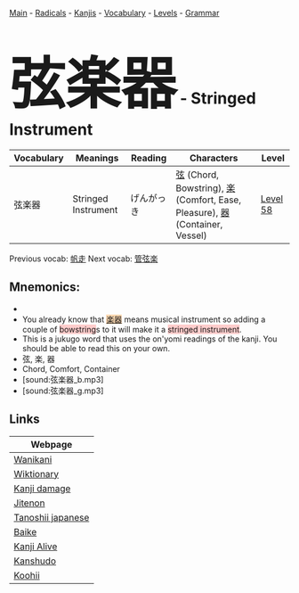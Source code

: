 <style> bigfont {font-size: 100px}</style>
[Main](../README.md) -
[Radicals](../radicals.md) -
[Kanjis](../kanjis.md) -
[Vocabulary](../vocabulary.md) -
[Levels](../levels.md) -
[Grammar](../grammar.md)
# <bigfont> 弦楽器</bigfont> - Stringed Instrument 

| Vocabulary | Meanings | Reading | Characters | Level |
| --- | --- | --- | --- | --- |
| 弦楽器 | Stringed Instrument | げんがっき |  [弦](../kanjis/弦.md) (Chord, Bowstring), [楽](../kanjis/楽.md) (Comfort, Ease, Pleasure), [器](../kanjis/器.md) (Container, Vessel) | [Level 58](../levels/wk_level58.md) |

Previous vocab: [帆走](帆走.md) Next vocab: [管弦楽](管弦楽.md) 

## Mnemonics:

* 
* You already know that <span style="background-color:#fed8b1"> [楽器](https://jisho.org/search/楽器)</span> means musical instrument so adding a couple of <span style="background-color:#ffcccb"> bowstring</span>s to it will make it a <span style="background-color:#ffcccb"> stringed instrument</span>.
* This is a jukugo word that uses the on'yomi readings of the kanji. You should be able to read this on your own.
* 弦, 楽, 器
* Chord, Comfort, Container
* [sound:弦楽器_b.mp3]
* [sound:弦楽器_g.mp3]


## Links 

| Webpage |
| --- |
| [Wanikani          ](https://www.wanikani.com/kanji/弦楽器) |
| [Wiktionary        ](https://en.wiktionary.org/wiki/弦楽器) |
| [Kanji damage      ](http://www.kanjidamage.com/kanji/search?utf8=✓&q=弦楽器) |
| [Jitenon           ](https://jitenon.com/kanji/弦楽器) |
| [Tanoshii japanese ](https://www.tanoshiijapanese.com/dictionary/kanji.cfm?k=弦楽器) |
| [Baike             ](https://baike.baidu.com/item/弦楽器) |
| [Kanji Alive       ](https://app.kanjialive.com/弦楽器) |
| [Kanshudo          ](https://www.kanshudo.com/searchmn?q=弦楽器) |
| [Koohii            ](https://kanji.koohii.com/study/kanji/弦楽器) |
